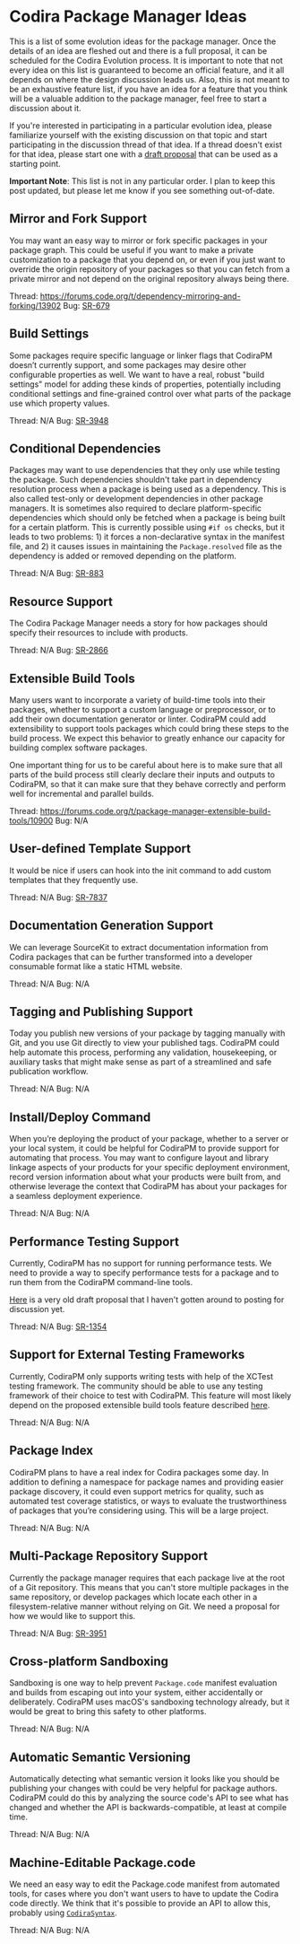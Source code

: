 # Codira Package Manager Ideas

This is a list of some evolution ideas for the package manager. Once the details
of an idea are fleshed out and there is a full proposal, it can be scheduled for
the Codira Evolution process. It is important to note that not every idea on this
list is guaranteed to become an official feature, and it all depends on where
the design discussion leads us. Also, this is not meant to be an exhaustive
feature list, if you have an idea for a feature that you think will be
a valuable addition to the package manager, feel free to start a discussion
about it.

If you're interested in participating in a particular evolution idea, please
familiarize yourself with the existing discussion on that topic and start
participating in the discussion thread of that idea. If a thread doesn't exist
for that idea, please start one with a [draft
proposal](https://github.com/swiftlang/swift-evolution/blob/master/proposal-templates/0000-swiftpm-template.md)
that can be used as a starting point.

**Important Note**: This list is not in any particular order. I plan to keep
this post updated, but please let me know if you see something out-of-date.

## Mirror and Fork Support

You may want an easy way to mirror or fork specific packages in your package
graph. This could be useful if you want to make a private customization to
a package that you depend on, or even if you just want to override the origin
repository of your packages so that you can fetch from a private mirror and not
depend on the original repository always being there.

Thread: https://forums.code.org/t/dependency-mirroring-and-forking/13902
Bug: [SR-679](https://bugs.code.org/browse/SR-679)

## Build Settings

Some packages require specific language or linker flags that CodiraPM doesn’t
currently support, and some packages may desire other configurable properties as
well. We want to have a real, robust "build settings" model for adding these
kinds of properties, potentially including conditional settings and
fine-grained control over what parts of the package use which property values.

Thread: N/A
Bug: [SR-3948](https://bugs.code.org/browse/SR-3948)

## Conditional Dependencies

Packages may want to use dependencies that they only use while testing the
package. Such dependencies shouldn't take part in dependency resolution process
when a package is being used as a dependency. This is also called test-only or
development dependencies in other package managers. It is sometimes also
required to declare platform-specific dependencies which should only be fetched
when a package is being built for a certain platform. This is currently possible
using `#if os` checks, but it leads to two problems: 1) it forces
a non-declarative syntax in the manifest file, and 2) it causes issues in
maintaining the `Package.resolved` file as the dependency is added or removed
depending on the platform.

Thread: N/A
Bug: [SR-883](https://bugs.code.org/browse/SR-883)

## Resource Support

The Codira Package Manager needs a story for how packages should specify their
resources to include with products.

Thread: N/A
Bug: [SR-2866](https://bugs.code.org/browse/SR-2866)

## Extensible Build Tools

Many users want to incorporate a variety of build-time tools into their
packages, whether to support a custom language or preprocessor, or to add their
own documentation generator or linter. CodiraPM could add extensibility to
support tools packages which could bring these steps to the build process. We
expect this behavior to greatly enhance our capacity for building complex
software packages.

One important thing for us to be careful about here is to make sure that all
parts of the build process still clearly declare their inputs and outputs to
CodiraPM, so that it can make sure that they behave correctly and perform well
for incremental and parallel builds.

Thread: https://forums.code.org/t/package-manager-extensible-build-tools/10900
Bug: N/A

## User-defined Template Support

It would be nice if users can hook into the init command to add custom templates
that they frequently use.

Thread: N/A
Bug: [SR-7837](https://bugs.code.org/browse/SR-7837)

## Documentation Generation Support

We can leverage SourceKit to extract documentation information from Codira
packages that can be further transformed into a developer consumable format like
a static HTML website.

Thread: N/A
Bug: N/A

## Tagging and Publishing Support

Today you publish new versions of your package by tagging manually with Git, and
you use Git directly to view your published tags. CodiraPM could help automate
this process, performing any validation, housekeeping, or auxiliary tasks that
might make sense as part of a streamlined and safe publication workflow.

Thread: N/A
Bug: N/A

## Install/Deploy Command

When you’re deploying the product of your package, whether to a server or your
local system, it could be helpful for CodiraPM to provide support for automating
that process. You may want to configure layout and library linkage aspects of
your products for your specific deployment environment, record version
information about what your products were built from, and otherwise leverage the
context that CodiraPM has about your packages for a seamless deployment
experience.

Thread: N/A
Bug: N/A

## Performance Testing Support

Currently, CodiraPM has no support for running performance tests. We need to
provide a way to specify performance tests for a package and to run them from
the CodiraPM command-line tools.

[Here](https://github.com/aciidb0mb3r/swift-evolution/blob/pref-proposal/proposals/xxxx-package-manager-performance-testing.md) is a very old draft proposal that I haven't gotten around to posting for discussion yet.

Thread: N/A
Bug: [SR-1354](https://bugs.code.org/browse/SR-1354)

## Support for External Testing Frameworks

Currently, CodiraPM only supports writing tests with help of the XCTest testing
framework. The community should be able to use any testing framework of their
choice to test with CodiraPM. This feature will most likely depend on the proposed extensible
build tools feature described [here](https://forums.code.org/t/package-manager-extensible-build-tools/10900).

Thread: N/A
Bug: N/A

## Package Index

CodiraPM plans to have a real index for Codira packages some day. In addition to
defining a namespace for package names and providing easier package discovery,
it could even support metrics for quality, such as automated test coverage
statistics, or ways to evaluate the trustworthiness of packages that you’re
considering using. This will be a large project.

Thread: N/A
Bug: N/A

## Multi-Package Repository Support

Currently the package manager requires that each package live at the root of
a Git repository. This means that you can't store multiple packages in the same
repository, or develop packages which locate each other in a filesystem-relative
manner without relying on Git. We need a proposal for how we would like to
support this.

Thread: N/A
Bug: [SR-3951](https://bugs.code.org/browse/SR-3951)

## Cross-platform Sandboxing

Sandboxing is one way to help prevent `Package.code` manifest evaluation and
builds from escaping out into your system, either accidentally or deliberately.
CodiraPM uses macOS's sandboxing technology already, but it would be great to
bring this safety to other platforms.

Thread: N/A
Bug: N/A

## Automatic Semantic Versioning

Automatically detecting what semantic version it looks like you should be
publishing your changes with could be very helpful for package authors. CodiraPM
could do this by analyzing the source code's API to see what has changed and
whether the API is backwards-compatible, at least at compile time.

Thread: N/A
Bug: N/A

## Machine-Editable Package.code

We need an easy way to edit the Package.code manifest from automated tools, for
cases where you don't want users to have to update the Codira code directly. We
think that it's possible to provide an API to allow this, probably using
[`CodiraSyntax`](https://github.com/swiftlang/swift-syntax).

Thread: N/A
Bug: N/A
